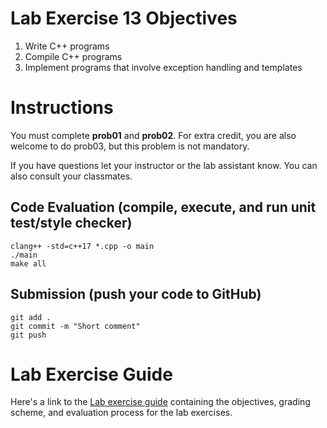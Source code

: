 # Lab Exercise 13 Objectives
1. Write C++ programs
1. Compile C++ programs
1. Implement programs that involve exception handling and templates

# Instructions
You must complete <b>prob01</b> and <b>prob02</b>. For extra credit, you are also welcome to do prob03, but this problem is not mandatory.

If you have questions let your instructor or the lab assistant know. You can also consult your classmates.

## Code Evaluation (compile, execute, and run unit test/style checker)
```
clang++ -std=c++17 *.cpp -o main
./main
make all
```

## Submission (push your code to GitHub)
```
git add .
git commit -m "Short comment"
git push
```

# Lab Exercise Guide
Here's a link to the [Lab exercise guide](https://docs.google.com/document/d/1lQbkLPyOgf9_DOOQiNjotyj6k_R8IepTGqGc3uea7es) containing the objectives, grading scheme, and evaluation process for the lab exercises.
